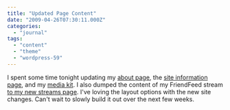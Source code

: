 ```yaml
---
title: "Updated Page Content"
date: "2009-04-26T07:30:11.000Z"
categories: 
  - "journal"
tags: 
  - "content"
  - "theme"
  - "wordpress-59"
---
```


I spent some time tonight updating my [about page](/about/), the [site information page](/about/about-this-site/), and my [media kit](/media-kit/). I also dumped the content of my FriendFeed stream [to my new streams page](/streams/). I've loving the layout options with the new site changes. Can't wait to slowly build it out over the next few weeks.
